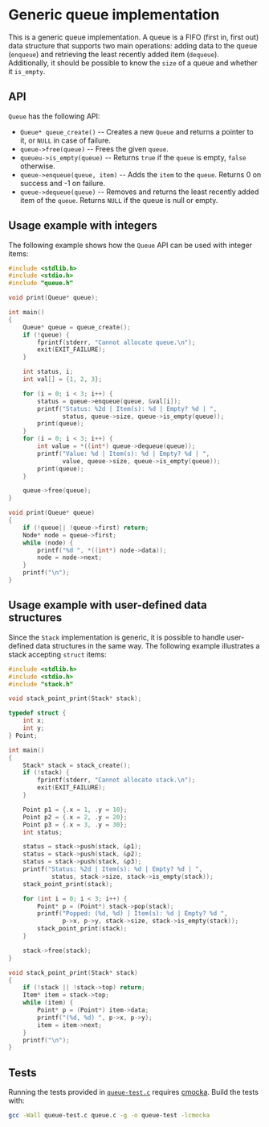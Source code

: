 # Generic queue implementation

This is a generic queue implementation. A queue is a FIFO (first in, first out) data structure that supports two main operations: adding data to the queue (`enqueue`) and retrieving the least recently added item (`dequeue`). Additionally, it should be possible to know the `size` of a queue and whether it `is_empty`. 

## API

`Queue` has the following API:
  * `Queue* queue_create()` -- Creates a new `Queue` and returns a pointer to it, or `NULL` in case of failure.
  * `queue->free(queue)` -- Frees the given `queue`.
  * `queueu->is_empty(queue)` -- Returns `true` if the `queue` is empty, `false` otherwise.
  * `queue->enqueue(queue, item)` -- Adds the `item` to the `queue`. Returns 0 on success and -1 on failure.
  * `queue->dequeue(queue)` -- Removes and returns the least recently added item of the `queue`. Returns `NULL` if the queue is null or empty.

## Usage example with integers

The following example shows how the `Queue` API can be used with integer items:

```c
#include <stdlib.h>
#include <stdio.h>
#include "queue.h"

void print(Queue* queue);

int main()
{
    Queue* queue = queue_create();
    if (!queue) {
        fprintf(stderr, "Cannot allocate queue.\n");
        exit(EXIT_FAILURE);
    }

    int status, i;
    int val[] = {1, 2, 3};

    for (i = 0; i < 3; i++) {
        status = queue->enqueue(queue, &val[i]);
        printf("Status: %2d | Item(s): %d | Empty? %d | ",
               status, queue->size, queue->is_empty(queue));
        print(queue);
    }
    for (i = 0; i < 3; i++) {
        int value = *((int*) queue->dequeue(queue));
        printf("Value: %d | Item(s): %d | Empty? %d | ",
               value, queue->size, queue->is_empty(queue));
        print(queue);
    }

    queue->free(queue);
}

void print(Queue* queue)
{
    if (!queue|| !queue->first) return;
    Node* node = queue->first;
    while (node) {
        printf("%d ", *((int*) node->data));
        node = node->next;
    }
    printf("\n");
}
```

## Usage example with user-defined data structures

Since the `Stack` implementation is generic, it is possible to handle user-defined data structures in the same way. The following example illustrates a stack accepting `struct` items:

```c
#include <stdlib.h>
#include <stdio.h>
#include "stack.h"

void stack_point_print(Stack* stack);

typedef struct {
    int x;
    int y;
} Point;

int main()
{
    Stack* stack = stack_create();
    if (!stack) {
        fprintf(stderr, "Cannot allocate stack.\n");
        exit(EXIT_FAILURE);
    }

    Point p1 = {.x = 1, .y = 10};
    Point p2 = {.x = 2, .y = 20};
    Point p3 = {.x = 3, .y = 30};
    int status;

    status = stack->push(stack, &p1);
    status = stack->push(stack, &p2);
    status = stack->push(stack, &p3);
    printf("Status: %2d | Item(s): %d | Empty? %d | ",
            status, stack->size, stack->is_empty(stack));
    stack_point_print(stack);

    for (int i = 0; i < 3; i++) {
        Point* p = (Point*) stack->pop(stack);
        printf("Popped: (%d, %d) | Item(s): %d | Empty? %d ",
               p->x, p->y, stack->size, stack->is_empty(stack));
        stack_point_print(stack);
    }

    stack->free(stack);
}

void stack_point_print(Stack* stack)
{
    if (!stack || !stack->top) return;
    Item* item = stack->top;
    while (item) {
        Point* p = (Point*) item->data;
        printf("(%d, %d) ", p->x, p->y);
        item = item->next;
    }
    printf("\n");
}
```

## Tests

Running the tests provided in [`queue-test.c`](https://github.com/alexandra-zaharia/cdslib/blob/master/Queue/queue-test.c) requires [cmocka](https://cmocka.org). Build the tests with:

```bash
gcc -Wall queue-test.c queue.c -g -o queue-test -lcmocka
```
